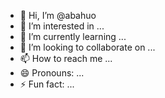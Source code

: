 - 👋 Hi, I’m @abahuo
- 👀 I’m interested in ...
- 🌱 I’m currently learning ...
- 💞️ I’m looking to collaborate on ...
- 📫 How to reach me ...
- 😄 Pronouns: ...
- ⚡ Fun fact: ...

<!---
abahuo/abahuo is a ✨ special ✨ repository because its `README.md` (this file) appears on your GitHub profile.
You can click the Preview link to take a look at your changes.
--->
